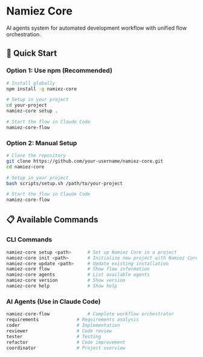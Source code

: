 # Namiez Core

AI agents system for automated development workflow with unified flow orchestration.

## 🚀 Quick Start

### Option 1: Use npm (Recommended)
```bash
# Install globally
npm install -g namiez-core

# Setup in your project
cd your-project
namiez-core setup .

# Start the flow in Claude Code
namiez-core-flow
```

### Option 2: Manual Setup
```bash
# Clone the repository
git clone https://github.com/your-username/namiez-core.git
cd namiez-core

# Setup in your project
bash scripts/setup.sh /path/to/your-project

# Start the flow in Claude Code
namiez-core-flow
```

## 📋 Available Commands

### CLI Commands
```bash
namiez-core setup <path>      # Set up Namiez Core in a project
namiez-core init <path>       # Initialize new project with Namiez Core
namiez-core update <path>     # Update existing installation
namiez-core flow              # Show flow information
namiez-core agents            # List available agents
namiez-core version           # Show version
namiez-core help              # Show help
```

### AI Agents (Use in Claude Code)
```bash
namiez-core-flow              # Complete workflow orchestrator
requirements              # Requirements analysis
coder                     # Implementation
reviewer                  # Code review
tester                    # Testing
refactor                  # Code improvement
coordinator               # Project overview
```

